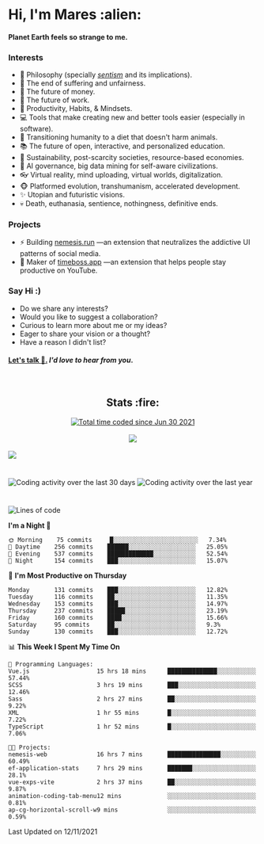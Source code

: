 <h1>Hi, I'm Mares :alien:</h1>

#### Planet Earth feels so strange to me.

### **Interests**

- 🌊 Philosophy (specially [_sentism_][sentismmedium] and its implications).
- 🎯 The end of suffering and unfairness.
- 💸 The future of money.
- 💼 The future of work.
- 🧠 Productivity, Habits, & Mindsets.
- 💻 Tools that make creating new and better tools easier (especially in software).
- 🥗 Transitioning humanity to a diet that doesn't harm animals.
- 📚 The future of open, interactive, and personalized education.
- 🌱 Sustainability, post-scarcity societies, resource-based economies.
- 🤖 AI governance, big data mining for self-aware civilizations.
- 👓 Virtual reality, mind uploading, virtual worlds, digitalization.
- 🐵 Platformed evolution, transhumanism, accelerated development.
- ✨ Utopian and futuristic visions.
- 💀 Death, euthanasia, sentience, nothingness, definitive ends.


### **Projects**

- ⚡ Building [nemesis.run](https://nemesis.run) —an extension that neutralizes the addictive UI patterns of social media.
- 💎 Maker of [timeboss.app](https://timeboss.app) —an extension that helps people stay productive on YouTube.


### **Say Hi :)**

- Do we share any interests?
- Would you like to suggest a collaboration?
- Curious to learn more about me or my ideas?
- Eager to share your vision or a thought?
- Have a reason I didn't list?

#### [Let's talk :wave:.](mailto:mareszhar@gmail.com) _I'd love to hear from you_.

[sentismmedium]: https://medium.com/@mareszhar/born-a-prisoner-a-reflection-about-life-its-struggles-and-a-plan-to-escape-d8566ce9b026

<br>

<h2 align="center">Stats :fire:</h2>

<div align="center">
  <a href="https://wakatime.com/@cfdc0e0d-4860-4b62-9ff0-cb659185525e">
    <img src="https://wakatime.com/badge/user/cfdc0e0d-4860-4b62-9ff0-cb659185525e.svg" alt="Total time coded since Jun 30 2021" />
  </a>
</div>

<br>

<div align="center">
  <img src="https://github-readme-streak-stats.herokuapp.com?user=mareszhar&theme=black-ice&hide_border=true&stroke=FFFFFF15&ring=DF8FFE&fire=DF8FFE&currStreakLabel=DF8FFE&background=1A232A&currStreakNum=86FFAB">
</div>

<!-- Add or remove this: &dates=B1AAB3FF at the end of the streak stats URL if they get bugged and aren't updating -->

<br>

<img src="https://activity-graph.herokuapp.com/graph?username=mareszhar&theme=nord&bg_color=00000000&color=979797&line=DF8FFE&point=00000000&area=true&hide_border=true">

<br>

<h1></h1>

<img src="https://wakatime.com/share/@mares/5df0ff02-9c79-41b4-b540-51dc9c65a57b.svg" alt="Coding activity over the last 30 days" />
<img src="https://wakatime.com/share/@mares/ea89ba71-f374-40af-930c-e0655909fe37.svg" alt="Coding activity over the last year" />

<h1></h1>

<!--START_SECTION:waka-->
![Lines of code](https://img.shields.io/badge/From%20Hello%20World%20I%27ve%20Written-162675%20lines%20of%20code-blue)

**I'm a Night 🦉** 

```text
🌞 Morning    75 commits     █░░░░░░░░░░░░░░░░░░░░░░░░   7.34% 
🌆 Daytime    256 commits    ██████░░░░░░░░░░░░░░░░░░░   25.05% 
🌃 Evening    537 commits    █████████████░░░░░░░░░░░░   52.54% 
🌙 Night      154 commits    ███░░░░░░░░░░░░░░░░░░░░░░   15.07%

```
📅 **I'm Most Productive on Thursday** 

```text
Monday       131 commits    ███░░░░░░░░░░░░░░░░░░░░░░   12.82% 
Tuesday      116 commits    ██░░░░░░░░░░░░░░░░░░░░░░░   11.35% 
Wednesday    153 commits    ███░░░░░░░░░░░░░░░░░░░░░░   14.97% 
Thursday     237 commits    █████░░░░░░░░░░░░░░░░░░░░   23.19% 
Friday       160 commits    ████░░░░░░░░░░░░░░░░░░░░░   15.66% 
Saturday     95 commits     ██░░░░░░░░░░░░░░░░░░░░░░░   9.3% 
Sunday       130 commits    ███░░░░░░░░░░░░░░░░░░░░░░   12.72%

```


📊 **This Week I Spent My Time On** 

```text
💬 Programming Languages: 
Vue.js                   15 hrs 18 mins      ██████████████░░░░░░░░░░░   57.44% 
SCSS                     3 hrs 19 mins       ███░░░░░░░░░░░░░░░░░░░░░░   12.46% 
Sass                     2 hrs 27 mins       ██░░░░░░░░░░░░░░░░░░░░░░░   9.22% 
XML                      1 hr 55 mins        █░░░░░░░░░░░░░░░░░░░░░░░░   7.22% 
TypeScript               1 hr 52 mins        █░░░░░░░░░░░░░░░░░░░░░░░░   7.06%

🐱‍💻 Projects: 
nemesis-web              16 hrs 7 mins       ███████████████░░░░░░░░░░   60.49% 
ef-application-stats     7 hrs 29 mins       ███████░░░░░░░░░░░░░░░░░░   28.1% 
vue-exps-vite            2 hrs 37 mins       ██░░░░░░░░░░░░░░░░░░░░░░░   9.87% 
animation-coding-tab-menu12 mins             ░░░░░░░░░░░░░░░░░░░░░░░░░   0.81% 
ap-cg-horizontal-scroll-w9 mins              ░░░░░░░░░░░░░░░░░░░░░░░░░   0.59%

```


 Last Updated on 12/11/2021
<!--END_SECTION:waka-->
